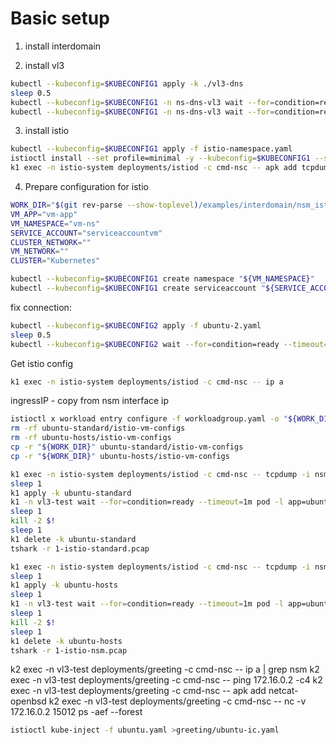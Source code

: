 # Basic setup 
1. install interdomain

2. install vl3
```bash
kubectl --kubeconfig=$KUBECONFIG1 apply -k ./vl3-dns
sleep 0.5
kubectl --kubeconfig=$KUBECONFIG1 -n ns-dns-vl3 wait --for=condition=ready --timeout=1m pod -l app=nse-vl3-vpp
kubectl --kubeconfig=$KUBECONFIG1 -n ns-dns-vl3 wait --for=condition=ready --timeout=1m pod -l app=vl3-ipam
```

3. install istio
```bash
kubectl --kubeconfig=$KUBECONFIG1 apply -f istio-namespace.yaml
istioctl install --set profile=minimal -y --kubeconfig=$KUBECONFIG1 --set meshConfig.accessLogFile=/dev/stdout
k1 exec -n istio-system deployments/istiod -c cmd-nsc -- apk add tcpdump
```

4. Prepare configuration for istio
```bash
WORK_DIR="$(git rev-parse --show-toplevel)/examples/interdomain/nsm_istio_vl3/clean/istio-vm-configs"
VM_APP="vm-app"
VM_NAMESPACE="vm-ns"
SERVICE_ACCOUNT="serviceaccountvm"
CLUSTER_NETWORK=""
VM_NETWORK=""
CLUSTER="Kubernetes"
```

```bash
kubectl --kubeconfig=$KUBECONFIG1 create namespace "${VM_NAMESPACE}"
kubectl --kubeconfig=$KUBECONFIG1 create serviceaccount "${SERVICE_ACCOUNT}" -n "${VM_NAMESPACE}"
```

fix connection:
```bash
kubectl --kubeconfig=$KUBECONFIG2 apply -f ubuntu-2.yaml
sleep 0.5
kubectl --kubeconfig=$KUBECONFIG2 wait --for=condition=ready --timeout=2m pod -l app=ubuntu-2
```

Get istio config
```bash
k1 exec -n istio-system deployments/istiod -c cmd-nsc -- ip a
```
ingressIP - copy from nsm interface ip
```bash
istioctl x workload entry configure -f workloadgroup.yaml -o "${WORK_DIR}" --clusterID "${CLUSTER}" --kubeconfig=$KUBECONFIG1 --ingressIP=172.16.0.2
rm -rf ubuntu-standard/istio-vm-configs
rm -rf ubuntu-hosts/istio-vm-configs
cp -r "${WORK_DIR}" ubuntu-standard/istio-vm-configs
cp -r "${WORK_DIR}" ubuntu-hosts/istio-vm-configs
```

```bash
k1 exec -n istio-system deployments/istiod -c cmd-nsc -- tcpdump -i nsm-1 -U -w - >1-istio-standard.pcap &
sleep 1
k1 apply -k ubuntu-standard
k1 -n vl3-test wait --for=condition=ready --timeout=1m pod -l app=ubuntu
sleep 1
kill -2 $!
sleep 1
k1 delete -k ubuntu-standard
tshark -r 1-istio-standard.pcap
```

```bash
k1 exec -n istio-system deployments/istiod -c cmd-nsc -- tcpdump -i nsm-1 -U -w - >1-istio-nsm.pcap &
sleep 1
k1 apply -k ubuntu-hosts
sleep 1
k1 -n vl3-test wait --for=condition=ready --timeout=1m pod -l app=ubuntu
sleep 1
kill -2 $!
sleep 1
k1 delete -k ubuntu-hosts
tshark -r 1-istio-nsm.pcap
```

k2 exec -n vl3-test deployments/greeting -c cmd-nsc -- ip a | grep nsm
k2 exec -n vl3-test deployments/greeting -c cmd-nsc -- ping 172.16.0.2 -c4
k2 exec -n vl3-test deployments/greeting -c cmd-nsc -- apk add netcat-openbsd
k2 exec -n vl3-test deployments/greeting -c cmd-nsc -- nc -v 172.16.0.2 15012
ps -aef --forest

```bash
istioctl kube-inject -f ubuntu.yaml >greeting/ubuntu-ic.yaml
```
